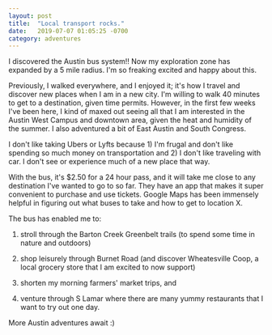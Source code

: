 ```yaml
---
layout: post
title:  "Local transport rocks."
date:   2019-07-07 01:05:25 -0700
category: adventures
---
```

I discovered the Austin bus system!! Now my exploration zone has expanded by a 5 mile radius. I'm so freaking excited and happy about this. 

Previously, I walked everywhere, and I enjoyed it; it's how I travel and discover new places when I am in a new city. I'm willing to walk 40 minutes to get to a destination, given time permits. However, in the first few weeks I've been here, I kind of maxed out seeing all that I am interested in the Austin West Campus and downtown area, given the heat and humidity of the summer. I also adventured a bit of East Austin and South Congress. 

I don't like taking Ubers or Lyfts because 1) I'm frugal and don't like spending so much money on transportation and 2) I don't like traveling with car. I don't see or experience much of a new place that way. 

With the bus, it's $2.50 for a 24 hour pass, and it will take me close to any destination I've wanted to go to so far. They have an app that makes it super convenient to purchase and use tickets. Google Maps has been immensely helpful in figuring out what buses to take and how to get to location X. 

The bus has enabled me to: 

1) stroll through the Barton Creek Greenbelt trails (to spend some time in nature and outdoors)

2) shop leisurely through Burnet Road (and discover Wheatesville Coop, a local grocery store that I am excited to now support)

3) shorten my morning farmers' market trips, and

4) venture through S Lamar where there are many yummy restaurants that I want to try out one day. 

More Austin adventures await :)